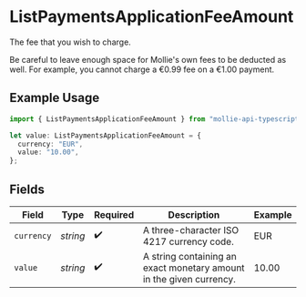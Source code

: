 # ListPaymentsApplicationFeeAmount

The fee that you wish to charge.

Be careful to leave enough space for Mollie's own fees to be deducted as well. For example, you cannot charge
a €0.99 fee on a €1.00 payment.

## Example Usage

```typescript
import { ListPaymentsApplicationFeeAmount } from "mollie-api-typescript/models/operations";

let value: ListPaymentsApplicationFeeAmount = {
  currency: "EUR",
  value: "10.00",
};
```

## Fields

| Field                                                               | Type                                                                | Required                                                            | Description                                                         | Example                                                             |
| ------------------------------------------------------------------- | ------------------------------------------------------------------- | ------------------------------------------------------------------- | ------------------------------------------------------------------- | ------------------------------------------------------------------- |
| `currency`                                                          | *string*                                                            | :heavy_check_mark:                                                  | A three-character ISO 4217 currency code.                           | EUR                                                                 |
| `value`                                                             | *string*                                                            | :heavy_check_mark:                                                  | A string containing an exact monetary amount in the given currency. | 10.00                                                               |